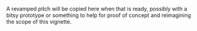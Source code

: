 A revamped pitch will be copied here when that is ready, possibly with a bitsy prototype or something to help for proof of concept and reimagining the scope of this vignette.

